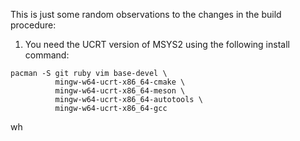 This is just some random observations to the changes in the build procedure:

1. You need the UCRT version of MSYS2 using the following install command:
```shell
pacman -S git ruby vim base-devel \
          mingw-w64-ucrt-x86_64-cmake \
          mingw-w64-ucrt-x86_64-meson \
          mingw-w64-ucrt-x86_64-autotools \
          mingw-w64-ucrt-x86_64-gcc
```
wh